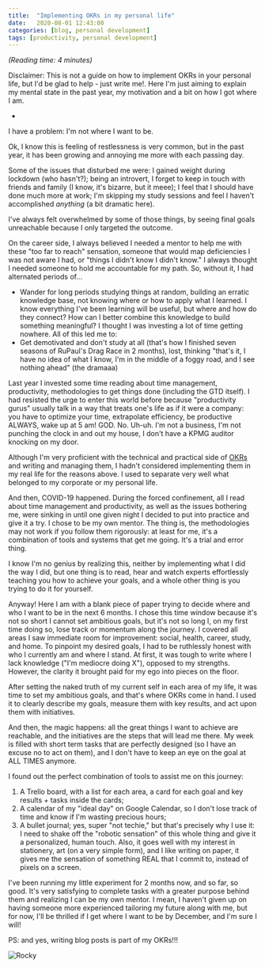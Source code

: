 ```yaml
---
title:  "Implementing OKRs in my personal life"
date:   2020-08-01 12:43:00
categories: [blog, personal development]
tags: [productivity, personal development]
---
```


*(Reading time: 4 minutes)*

Disclaimer: This is not a guide on how to implement OKRs in your personal life, but I'd be glad to help - just write me!. Here I'm just aiming to explain my mental state in the past year, my motivation and a bit on how I got where I am.

-

I have a problem: I'm not where I want to be.

Ok, I know this is feeling of restlessness is very common, but in the past year, it has been growing and annoying me more with each passing day.

Some of the issues that disturbed me were: I gained weight during lockdown (who hasn't?); being an introvert, I forget to keep in touch with friends and family (I know, it's bizarre, but it meee); I feel that I should have done much more at work; I'm skipping my study sessions and feel I haven't accomplished *anything* (a bit dramatic here).

I've always felt overwhelmed by some of those things, by seeing final goals unreachable because I only targeted the outcome.

On the career side, I always believed I needed a mentor to help me with these "too far to reach" sensation, someone that would map deficiencies I was not aware I had, or "things I didn't know I didn't know." I always thought I needed someone to hold me accountable for my path. So, without it, I had alternated periods of...

  - Wander for long periods studying things at random, building an erratic knowledge base, not knowing where or how to apply what I learned. I know everything I've been learning will be useful, but where and how do they connect? How can I better combine this knowledge to build something meaningful? I thought I was investing a lot of time getting nowhere. All of this led me to:
  - Get demotivated and don't study at all (that's how I finished seven seasons of RuPaul's Drag Race in 2 months), lost, thinking "that's it, I have no idea of what I know, I'm in the middle of a foggy road, and I see nothing ahead" (the dramaaa)

Last year I invested some time reading about time management, productivity, methodologies to get things done (including the GTD itself). I had resisted the urge to enter this world before because "productivity gurus" usually talk in a way that treats one's life as if it were a company: you have to optimize your time, extrapolate efficiency, be productive ALWAYS, wake up at 5 am! GOD. No. Uh-uh. I'm not a business, I'm not punching the clock in and out my house, I don't have a KPMG auditor knocking on my door.

Although I'm very proficient with the technical and practical side of [OKRs](https://www.perdoo.com/the-ultimate-okr-guide/) and writing and managing them, I hadn't considered implementing them in my real life for the reasons above. I used to separate very well what belonged to my corporate or my personal life.

And then, COVID-19 happened. During the forced confinement, all I read about time management and productivity, as well as the issues bothering me, were sinking in until one given night I decided to put into practice and give it a try. I chose to be my own mentor. The thing is, the methodologies may not work if you follow them rigorously: at least for me, it's a combination of tools and systems that get me going. It's a trial and error thing.

I know I'm no genius by realizing this, neither by implementing what I did the way I did, but one thing is to read, hear and watch experts effortlessly teaching you how to achieve your goals, and a whole other thing is you trying to do it for yourself.

Anyway! Here I am with a blank piece of paper trying to decide where and who I want to be in the next 6 months. I chose this time window because it's not so short I cannot set ambitious goals, but it's not so long I, on my first time doing so, lose track or momentum along the journey. I covered all areas I saw immediate room for improvement: social, health, career, study, and home.
To pinpoint my desired goals, I had to be ruthlessly honest with who I currently am and where I stand. At first, it was tough to write where I lack knowledge ("I'm mediocre doing X"), opposed to my strengths. However, the clarity it brought paid for my ego into pieces on the floor.

After setting the naked truth of my current self in each area of my life, it was time to set my ambitious goals, and that's where OKRs come in hand. I used it to clearly describe my goals, measure them with key results, and act upon them with initiatives.

And then, the magic happens: all the great things I want to achieve are reachable, and the initiatives are the steps that will lead me there. My week is filled with short term tasks that are perfectly designed (so I have an excuse no to act on them), and I don't have to keep an eye on the goal at ALL TIMES anymore.

I found out the perfect combination of tools to assist me on this journey:

1. A Trello board, with a list for each area, a card for each goal and key results + tasks inside the cards;
2. A calendar of my "ideal day" on Google Calendar, so I don't lose track of time and know if I'm wasting precious hours;
3. A bullet journal; yes, super "not techie," but that's precisely why I use it: I need to shake off the "robotic sensation" of this whole thing and give it a personalized, human touch. Also, it goes well with my interest in stationery, art (on a very simple form), and I like writing on paper, it gives me the sensation of something REAL that I commit to, instead of pixels on a screen.

I've been running my little experiment for 2 months now, and so far, so good. It's very satisfying to complete tasks with a greater purpose behind them and realizing I can be my own mentor. I mean, I haven't given up on having someone more experienced tailoring my future along with me, but for now, I'll be thrilled if I get where I want to be by December, and I'm sure I will!

PS: and yes, writing blog posts is part of my OKRs!!!

![Rocky](https://media.giphy.com/media/W9G8OK82R3dfO/giphy.gif)